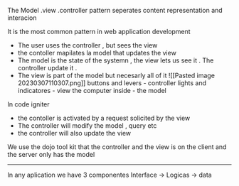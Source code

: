 The Model .view .controller pattern seperates content representation and interacion 

It is the most common pattern in web application development 



- The user uses the controller , but sees the view 
- the contoller mapilates la model that updates the view 
- The model is the state of the systemn , the view lets us see it . The controller update it .
- The view is part of the model but necesarly all of it 
![[Pasted image 20230307110307.png]]
buttons and levers - controller 
lights and indicatores - view
the computer inside - the model 



In code igniter 
- the contoller is activated by a request solicited by the view
- The controller will modify the model , query etc
- the controller will also update the view 

We use the dojo tool kit that 
	 the controller and the view is on the client and the server only has the model 

----------
In any aplication we have 3 componentes 
Interface -> Logicas -> data
